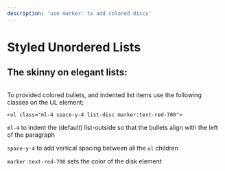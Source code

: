 ```yaml
---
description: 'use marker: to add colored discs'
---
```


# Styled Unordered Lists

## The skinny on elegant lists:

<figure><img src="../.gitbook/assets/Control_Catering_🔊.png" alt=""><figcaption></figcaption></figure>

To provided colored bullets, and indented list items use the following classes on the UL element;

```
<ul class="ml-4 space-y-4 list-disc marker:text-red-700">
```

`ml-4` to indent the (default) list-outside so that the bullets align with the left of the paragraph

`space-y-4` to add vertical spacing between all the `ul` children

`marker:text-red-700` sets the color of the disk element

